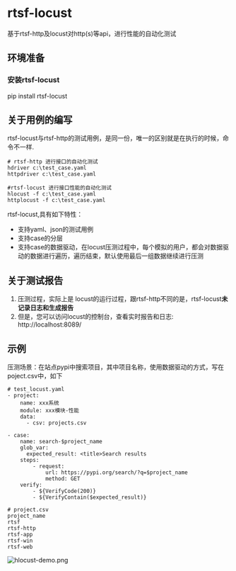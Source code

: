 # rtsf-locust
基于rtsf-http及locust对http(s)等api，进行性能的自动化测试

## 环境准备

### 安装rtsf-locust
pip install rtsf-locust
 

## 关于用例的编写
rtsf-locust与rtsf-http的测试用例，是同一份，唯一的区别就是在执行的时候，命令不一样.

```
# rtsf-http 进行接口的自动化测试
hdriver c:\test_case.yaml
httpdriver c:\test_case.yaml 

#rtsf-locust 进行接口性能的自动化测试
hlocust -f c:\test_case.yaml
httplocust -f c:\test_case.yaml
```

rtsf-locust,具有如下特性：

- 支持yaml、json的测试用例
- 支持case的分层
- 支持case的数据驱动，在locust压测过程中，每个模拟的用户，都会对数据驱动的数据进行遍历，遍历结束，默认使用最后一组数据继续进行压测 


## 关于测试报告

1. 压测过程，实际上是 locust的运行过程，跟rtsf-http不同的是，rtsf-locust**未记录日志和生成报告**
2. 但是，您可以访问locust的控制台，查看实时报告和日志: http://localhost:8089/


## 示例

压测场景：在站点pypi中搜索项目，其中项目名称，使用数据驱动的方式，写在poject.csv中，如下

```
# test_locust.yaml
- project:
    name: xxx系统
    module: xxx模块-性能
    data:
      - csv: projects.csv
        
- case:
    name: search-$project_name
    glob_var:
      expected_result: <title>Search results
    steps:
        - request:
            url: https://pypi.org/search/?q=$project_name
            method: GET
    verify:
        - ${VerifyCode(200)}
        - ${VerifyContain($expected_result)}
        
# project.csv
project_name
rtsf
rtsf-http
rtsf-app
rtsf-win
rtsf-web
```

![hlocust-demo.png](https://raw.githubusercontent.com/RockFeng0/img-folder/master/rtsf-locust-img/hlocust-demo.png)

